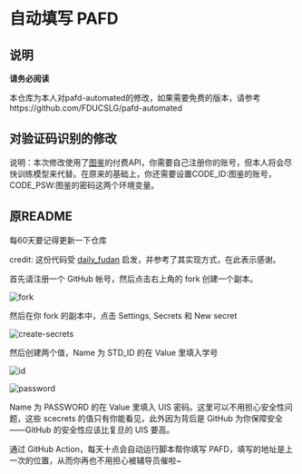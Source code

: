 # 自动填写 PAFD

## 说明

**请务必阅读**

本仓库为本人对pafd-automated的修改，如果需要免费的版本，请参考https://github.com/FDUCSLG/pafd-automated

## 对验证码识别的修改

说明：本次修改使用了[图鉴](http://ttshitu.com/)的付费API，你需要自己注册你的账号，但本人将会尽快训练模型来代替。在原来的基础上，你还需要设置CODE_ID:图鉴的账号，CODE_PSW:图鉴的密码这两个环境变量。

## 原README

每60天要记得更新一下仓库

credit: 这份代码受 [daily_fudan](https://github.com/k652/daily_fudan) 启发，并参考了其实现方式，在此表示感谢。

首先请注册一个 GitHub 帐号，然后点击右上角的 fork 创建一个副本。

![fork](https://github.com/fducslg/pafd-automated/blob/master/docs/fork.png?raw=true)

然后在你 fork 的副本中，点击 Settings, Secrets 和 New secret

![create-secrets](https://github.com/fducslg/pafd-automated/blob/master/docs/create-secrets.png?raw=true)

然后创建两个值，Name 为 STD_ID 的在 Value 里填入学号

![id](https://github.com/fducslg/pafd-automated/blob/master/docs/id.png?raw=true)

![password](https://github.com/fducslg/pafd-automated/blob/master/docs/password.png?raw=true)

Name 为 PASSWORD 的在 Value 里填入 UIS 密码。这里可以不用担心安全性问题，这些 scecrets 的值只有你能看见，此外因为背后是 GitHub 为你保障安全——GitHub 的安全性应该比复旦的 UIS 要高。

通过 GitHub Action，每天十点会自动运行脚本帮你填写 PAFD，填写的地址是上一次的位置，从而你再也不用担心被辅导员催啦~
